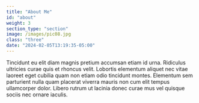 ```yaml
---
title: "About Me"
id: "about"
weight: 3
section_type: "section"
image: /images/pic08.jpg
class: "three"
date: "2024-02-05T13:19:35-05:00"
---
```


Tincidunt eu elit diam magnis pretium accumsan etiam id urna. Ridiculus ultricies curae quis et rhoncus velit. Lobortis elementum aliquet nec vitae laoreet eget cubilia quam non etiam odio tincidunt montes. Elementum sem parturient nulla quam placerat viverra mauris non cum elit tempus ullamcorper dolor. Libero rutrum ut lacinia donec curae mus vel quisque sociis nec ornare iaculis.
